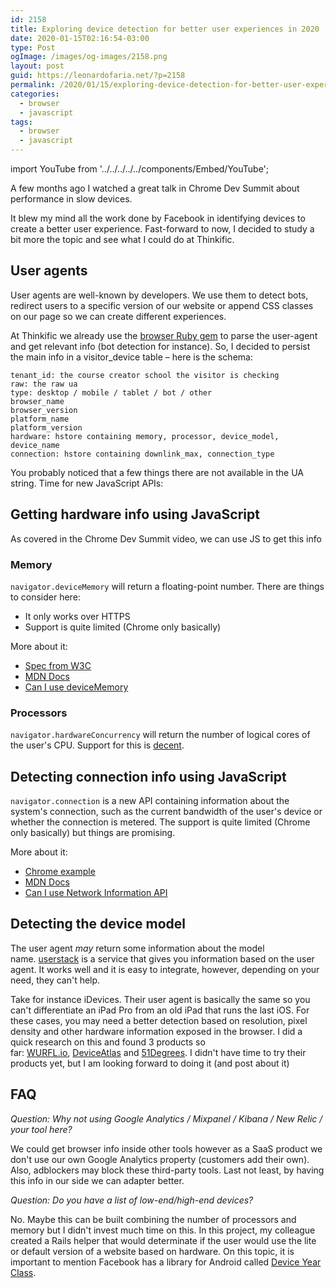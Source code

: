 ```yaml
---
id: 2158
title: Exploring device detection for better user experiences in 2020
date: 2020-01-15T02:16:54-03:00
type: Post
ogImage: /images/og-images/2158.png
layout: post
guid: https://leonardofaria.net/?p=2158
permalink: /2020/01/15/exploring-device-detection-for-better-user-experiences-in-2020/
categories:
  - browser
  - javascript
tags:
  - browser
  - javascript
---
```


import YouTube from '../../../../../components/Embed/YouTube';

A few months ago I watched a great talk in Chrome Dev Summit about performance in slow devices.

<YouTube id="puUPpVrIRkc" />  

It blew my mind all the work done by Facebook in identifying devices to create a better user experience. Fast-forward to now, I decided to study a bit more the topic and see what I could do at Thinkific.

## User agents

User agents are well-known by developers. We use them to detect bots, redirect users to a specific version of our website or append CSS classes on our page so we can create different experiences.

At Thinkific we already use the [browser Ruby gem](https://github.com/fnando/browser) to parse the user-agent and get relevant info (bot detection for instance). So, I decided to persist the main info in a visitor_device table – here is the schema:

```
tenant_id: the course creator school the visitor is checking
raw: the raw ua
type: desktop / mobile / tablet / bot / other
browser_name
browser_version
platform_name
platform_version
hardware: hstore containing memory, processor, device_model, device_name
connection: hstore containing downlink_max, connection_type
```

You probably noticed that a few things there are not available in the UA string. Time for new JavaScript APIs:

## Getting hardware info using JavaScript

As covered in the Chrome Dev Summit video, we can use JS to get this info

### Memory

`navigator.deviceMemory` will return a floating-point number. There are things to consider here:

  * It only works over HTTPS
  * Support is quite limited (Chrome only basically)

More about it:

  * [Spec from W3C](https://github.com/w3c/device-memory)
  * [MDN Docs](https://developer.mozilla.org/en-US/docs/Web/API/Navigator/deviceMemory)
  * [Can I use deviceMemory](https://caniuse.com/#feat=mdn-api_navigator_devicememory)

### Processors

`navigator.hardwareConcurrency` will return the number of logical cores of the user's CPU. Support for this is [decent](https://caniuse.com/#feat=hardwareconcurrency).

## Detecting connection info using JavaScript

`navigator.connection` is a new API containing information about the system's connection, such as the current bandwidth of the user's device or whether the connection is metered. The support is quite limited (Chrome only basically) but things are promising.

More about it:

  * [Chrome example](https://googlechrome.github.io/samples/network-information/)
  * [MDN Docs](https://developer.mozilla.org/en-US/docs/Web/API/Navigator/connection)
  * [Can I use Network Information API](https://caniuse.com/#feat=netinfo)

## Detecting the device model

The user agent _may_ return some information about the model name. [userstack](https://userstack.com/) is a service that gives you information based on the user agent. It works well and it is easy to integrate, however, depending on your need, they can't help.

Take for instance iDevices. Their user agent is basically the same so you can't differentiate an iPad Pro from an old iPad that runs the last iOS. For these cases, you may need a better detection based on resolution, pixel density and other hardware information exposed in the browser. I did a quick research on this and found 3 products so far: [WURFL.io](https://web.wurfl.io/#wurfl-js), [DeviceAtlas](https://deviceatlas.com/products/web) and [51Degrees](https://51degrees.com/). I didn't have time to try their products yet, but I am looking forward to doing it (and post about it)

## FAQ

_Question: Why not using Google Analytics / Mixpanel / Kibana / New Relic / your tool here?_

We could get browser info inside other tools however as a SaaS product we don't use our own Google Analytics property (customers add their own). Also, adblockers may block these third-party tools. Last not least, by having this info in our side we can adapter better.

_Question: Do you have a list of low-end/high-end devices?_

No. Maybe this can be built combining the number of processors and memory but I didn't invest much time on this. In this project, my colleague created a Rails helper that would determinate if the user would use the lite or default version of a website based on hardware. On this topic, it is important to mention Facebook has a library for Android called [Device Year Class](https://github.com/facebook/device-year-class/).
